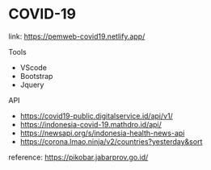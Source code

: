 # COVID-19

link: https://pemweb-covid19.netlify.app/

Tools
- VScode
- Bootstrap
- Jquery

API
- https://covid19-public.digitalservice.id/api/v1/
- https://indonesia-covid-19.mathdro.id/api/
- https://newsapi.org/s/indonesia-health-news-api
- https://corona.lmao.ninja/v2/countries?yesterday&sort

reference: https://pikobar.jabarprov.go.id/
